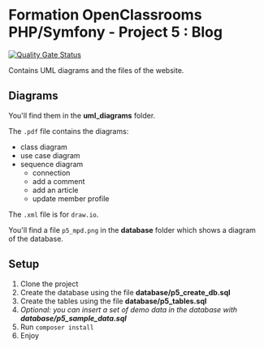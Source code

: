 # Formation OpenClassrooms PHP/Symfony - Project 5 : Blog

[![Quality Gate Status](https://sonarcloud.io/api/project_badges/measure?project=nicordev_formation-oc-php-projet5-blog&metric=alert_status)](https://sonarcloud.io/dashboard?id=nicordev_formation-oc-php-projet5-blog)

Contains UML diagrams and the files of the website.

## Diagrams

You'll find them in the **uml_diagrams** folder.

The `.pdf` file contains the diagrams:
* class diagram
* use case diagram
* sequence diagram
    * connection
    * add a comment
    * add an article
    * update member profile

The `.xml` file is for `draw.io`.

You'll find a file `p5_mpd.png` in the **database** folder which shows a diagram of the database.

## Setup

1. Clone the project
2. Create the database using the file **database/p5_create_db.sql**
3. Create the tables using the file **database/p5_tables.sql**
4. *Optional: you can insert a set of demo data in the database with **database/p5_sample_data.sql***
5. Run `composer install`
6. Enjoy